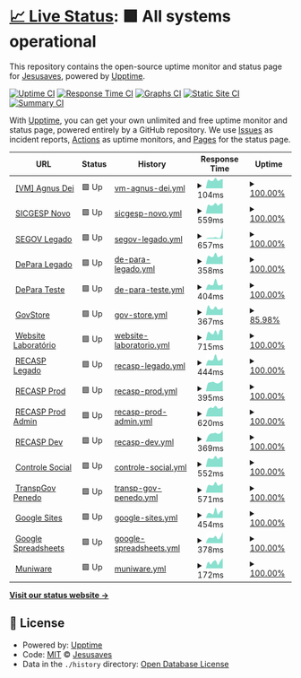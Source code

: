 # [📈 Live Status](https://pazkero.github.io/pilabunb): <!--live status--> **🟩 All systems operational**

This repository contains the open-source uptime monitor and status page for [Jesusaves](https://gitlab.com/jesusalva), powered by [Upptime](https://github.com/upptime/upptime).

[![Uptime CI](https://github.com/pazkero/pilabunb/workflows/Uptime%20CI/badge.svg)](https://github.com/pazkero/pilabunb/actions?query=workflow%3A%22Uptime+CI%22)
[![Response Time CI](https://github.com/pazkero/pilabunb/workflows/Response%20Time%20CI/badge.svg)](https://github.com/pazkero/pilabunb/actions?query=workflow%3A%22Response+Time+CI%22)
[![Graphs CI](https://github.com/pazkero/pilabunb/workflows/Graphs%20CI/badge.svg)](https://github.com/pazkero/pilabunb/actions?query=workflow%3A%22Graphs+CI%22)
[![Static Site CI](https://github.com/pazkero/pilabunb/workflows/Static%20Site%20CI/badge.svg)](https://github.com/pazkero/pilabunb/actions?query=workflow%3A%22Static+Site+CI%22)
[![Summary CI](https://github.com/pazkero/pilabunb/workflows/Summary%20CI/badge.svg)](https://github.com/pazkero/pilabunb/actions?query=workflow%3A%22Summary+CI%22)

With [Upptime](https://upptime.js.org), you can get your own unlimited and free uptime monitor and status page, powered entirely by a GitHub repository. We use [Issues](https://github.com/pazkero/pilabunb/issues) as incident reports, [Actions](https://github.com/pazkero/pilabunb/actions) as uptime monitors, and [Pages](https://pazkero.github.io/pilabunb) for the status page.

<!--start: status pages-->
<!-- This summary is generated by Upptime (https://github.com/upptime/upptime) -->
<!-- Do not edit this manually, your changes will be overwritten -->
<!-- prettier-ignore -->
| URL | Status | History | Response Time | Uptime |
| --- | ------ | ------- | ------------- | ------ |
| <img alt="" src="https://icons.duckduckgo.com/ip3/null.ico" height="13"> [[VM] Agnus Dei](75.119.128.234) | 🟩 Up | [vm-agnus-dei.yml](https://github.com/LabGover/monitor/commits/HEAD/history/vm-agnus-dei.yml) | <details><summary><img alt="Response time graph" src="./graphs/vm-agnus-dei/response-time-week.png" height="20"> 104ms</summary><br><a href="https://status.labgover.com.br/history/vm-agnus-dei"><img alt="Response time 118" src="https://img.shields.io/endpoint?url=https%3A%2F%2Fraw.githubusercontent.com%2FLabGover%2Fmonitor%2FHEAD%2Fapi%2Fvm-agnus-dei%2Fresponse-time.json"></a><br><a href="https://status.labgover.com.br/history/vm-agnus-dei"><img alt="24-hour response time 115" src="https://img.shields.io/endpoint?url=https%3A%2F%2Fraw.githubusercontent.com%2FLabGover%2Fmonitor%2FHEAD%2Fapi%2Fvm-agnus-dei%2Fresponse-time-day.json"></a><br><a href="https://status.labgover.com.br/history/vm-agnus-dei"><img alt="7-day response time 104" src="https://img.shields.io/endpoint?url=https%3A%2F%2Fraw.githubusercontent.com%2FLabGover%2Fmonitor%2FHEAD%2Fapi%2Fvm-agnus-dei%2Fresponse-time-week.json"></a><br><a href="https://status.labgover.com.br/history/vm-agnus-dei"><img alt="30-day response time 116" src="https://img.shields.io/endpoint?url=https%3A%2F%2Fraw.githubusercontent.com%2FLabGover%2Fmonitor%2FHEAD%2Fapi%2Fvm-agnus-dei%2Fresponse-time-month.json"></a><br><a href="https://status.labgover.com.br/history/vm-agnus-dei"><img alt="1-year response time 116" src="https://img.shields.io/endpoint?url=https%3A%2F%2Fraw.githubusercontent.com%2FLabGover%2Fmonitor%2FHEAD%2Fapi%2Fvm-agnus-dei%2Fresponse-time-year.json"></a></details> | <details><summary><a href="https://status.labgover.com.br/history/vm-agnus-dei">100.00%</a></summary><a href="https://status.labgover.com.br/history/vm-agnus-dei"><img alt="All-time uptime 99.73%" src="https://img.shields.io/endpoint?url=https%3A%2F%2Fraw.githubusercontent.com%2FLabGover%2Fmonitor%2FHEAD%2Fapi%2Fvm-agnus-dei%2Fuptime.json"></a><br><a href="https://status.labgover.com.br/history/vm-agnus-dei"><img alt="24-hour uptime 100.00%" src="https://img.shields.io/endpoint?url=https%3A%2F%2Fraw.githubusercontent.com%2FLabGover%2Fmonitor%2FHEAD%2Fapi%2Fvm-agnus-dei%2Fuptime-day.json"></a><br><a href="https://status.labgover.com.br/history/vm-agnus-dei"><img alt="7-day uptime 100.00%" src="https://img.shields.io/endpoint?url=https%3A%2F%2Fraw.githubusercontent.com%2FLabGover%2Fmonitor%2FHEAD%2Fapi%2Fvm-agnus-dei%2Fuptime-week.json"></a><br><a href="https://status.labgover.com.br/history/vm-agnus-dei"><img alt="30-day uptime 100.00%" src="https://img.shields.io/endpoint?url=https%3A%2F%2Fraw.githubusercontent.com%2FLabGover%2Fmonitor%2FHEAD%2Fapi%2Fvm-agnus-dei%2Fuptime-month.json"></a><br><a href="https://status.labgover.com.br/history/vm-agnus-dei"><img alt="1-year uptime 99.99%" src="https://img.shields.io/endpoint?url=https%3A%2F%2Fraw.githubusercontent.com%2FLabGover%2Fmonitor%2FHEAD%2Fapi%2Fvm-agnus-dei%2Fuptime-year.json"></a></details>
| <img alt="" src="https://icons.duckduckgo.com/ip3/prod.sicgesp.com.br.ico" height="13"> [SICGESP Novo](https://prod.sicgesp.com.br/) | 🟩 Up | [sicgesp-novo.yml](https://github.com/LabGover/monitor/commits/HEAD/history/sicgesp-novo.yml) | <details><summary><img alt="Response time graph" src="./graphs/sicgesp-novo/response-time-week.png" height="20"> 559ms</summary><br><a href="https://status.labgover.com.br/history/sicgesp-novo"><img alt="Response time 703" src="https://img.shields.io/endpoint?url=https%3A%2F%2Fraw.githubusercontent.com%2FLabGover%2Fmonitor%2FHEAD%2Fapi%2Fsicgesp-novo%2Fresponse-time.json"></a><br><a href="https://status.labgover.com.br/history/sicgesp-novo"><img alt="24-hour response time 625" src="https://img.shields.io/endpoint?url=https%3A%2F%2Fraw.githubusercontent.com%2FLabGover%2Fmonitor%2FHEAD%2Fapi%2Fsicgesp-novo%2Fresponse-time-day.json"></a><br><a href="https://status.labgover.com.br/history/sicgesp-novo"><img alt="7-day response time 559" src="https://img.shields.io/endpoint?url=https%3A%2F%2Fraw.githubusercontent.com%2FLabGover%2Fmonitor%2FHEAD%2Fapi%2Fsicgesp-novo%2Fresponse-time-week.json"></a><br><a href="https://status.labgover.com.br/history/sicgesp-novo"><img alt="30-day response time 649" src="https://img.shields.io/endpoint?url=https%3A%2F%2Fraw.githubusercontent.com%2FLabGover%2Fmonitor%2FHEAD%2Fapi%2Fsicgesp-novo%2Fresponse-time-month.json"></a><br><a href="https://status.labgover.com.br/history/sicgesp-novo"><img alt="1-year response time 703" src="https://img.shields.io/endpoint?url=https%3A%2F%2Fraw.githubusercontent.com%2FLabGover%2Fmonitor%2FHEAD%2Fapi%2Fsicgesp-novo%2Fresponse-time-year.json"></a></details> | <details><summary><a href="https://status.labgover.com.br/history/sicgesp-novo">100.00%</a></summary><a href="https://status.labgover.com.br/history/sicgesp-novo"><img alt="All-time uptime 99.96%" src="https://img.shields.io/endpoint?url=https%3A%2F%2Fraw.githubusercontent.com%2FLabGover%2Fmonitor%2FHEAD%2Fapi%2Fsicgesp-novo%2Fuptime.json"></a><br><a href="https://status.labgover.com.br/history/sicgesp-novo"><img alt="24-hour uptime 100.00%" src="https://img.shields.io/endpoint?url=https%3A%2F%2Fraw.githubusercontent.com%2FLabGover%2Fmonitor%2FHEAD%2Fapi%2Fsicgesp-novo%2Fuptime-day.json"></a><br><a href="https://status.labgover.com.br/history/sicgesp-novo"><img alt="7-day uptime 100.00%" src="https://img.shields.io/endpoint?url=https%3A%2F%2Fraw.githubusercontent.com%2FLabGover%2Fmonitor%2FHEAD%2Fapi%2Fsicgesp-novo%2Fuptime-week.json"></a><br><a href="https://status.labgover.com.br/history/sicgesp-novo"><img alt="30-day uptime 99.96%" src="https://img.shields.io/endpoint?url=https%3A%2F%2Fraw.githubusercontent.com%2FLabGover%2Fmonitor%2FHEAD%2Fapi%2Fsicgesp-novo%2Fuptime-month.json"></a><br><a href="https://status.labgover.com.br/history/sicgesp-novo"><img alt="1-year uptime 99.96%" src="https://img.shields.io/endpoint?url=https%3A%2F%2Fraw.githubusercontent.com%2FLabGover%2Fmonitor%2FHEAD%2Fapi%2Fsicgesp-novo%2Fuptime-year.json"></a></details>
| <img alt="" src="https://icons.duckduckgo.com/ip3/segov.com.br.ico" height="13"> [SEGOV Legado](https://segov.com.br/) | 🟩 Up | [segov-legado.yml](https://github.com/LabGover/monitor/commits/HEAD/history/segov-legado.yml) | <details><summary><img alt="Response time graph" src="./graphs/segov-legado/response-time-week.png" height="20"> 657ms</summary><br><a href="https://status.labgover.com.br/history/segov-legado"><img alt="Response time 331" src="https://img.shields.io/endpoint?url=https%3A%2F%2Fraw.githubusercontent.com%2FLabGover%2Fmonitor%2FHEAD%2Fapi%2Fsegov-legado%2Fresponse-time.json"></a><br><a href="https://status.labgover.com.br/history/segov-legado"><img alt="24-hour response time 2968" src="https://img.shields.io/endpoint?url=https%3A%2F%2Fraw.githubusercontent.com%2FLabGover%2Fmonitor%2FHEAD%2Fapi%2Fsegov-legado%2Fresponse-time-day.json"></a><br><a href="https://status.labgover.com.br/history/segov-legado"><img alt="7-day response time 657" src="https://img.shields.io/endpoint?url=https%3A%2F%2Fraw.githubusercontent.com%2FLabGover%2Fmonitor%2FHEAD%2Fapi%2Fsegov-legado%2Fresponse-time-week.json"></a><br><a href="https://status.labgover.com.br/history/segov-legado"><img alt="30-day response time 441" src="https://img.shields.io/endpoint?url=https%3A%2F%2Fraw.githubusercontent.com%2FLabGover%2Fmonitor%2FHEAD%2Fapi%2Fsegov-legado%2Fresponse-time-month.json"></a><br><a href="https://status.labgover.com.br/history/segov-legado"><img alt="1-year response time 331" src="https://img.shields.io/endpoint?url=https%3A%2F%2Fraw.githubusercontent.com%2FLabGover%2Fmonitor%2FHEAD%2Fapi%2Fsegov-legado%2Fresponse-time-year.json"></a></details> | <details><summary><a href="https://status.labgover.com.br/history/segov-legado">100.00%</a></summary><a href="https://status.labgover.com.br/history/segov-legado"><img alt="All-time uptime 100.00%" src="https://img.shields.io/endpoint?url=https%3A%2F%2Fraw.githubusercontent.com%2FLabGover%2Fmonitor%2FHEAD%2Fapi%2Fsegov-legado%2Fuptime.json"></a><br><a href="https://status.labgover.com.br/history/segov-legado"><img alt="24-hour uptime 100.00%" src="https://img.shields.io/endpoint?url=https%3A%2F%2Fraw.githubusercontent.com%2FLabGover%2Fmonitor%2FHEAD%2Fapi%2Fsegov-legado%2Fuptime-day.json"></a><br><a href="https://status.labgover.com.br/history/segov-legado"><img alt="7-day uptime 100.00%" src="https://img.shields.io/endpoint?url=https%3A%2F%2Fraw.githubusercontent.com%2FLabGover%2Fmonitor%2FHEAD%2Fapi%2Fsegov-legado%2Fuptime-week.json"></a><br><a href="https://status.labgover.com.br/history/segov-legado"><img alt="30-day uptime 100.00%" src="https://img.shields.io/endpoint?url=https%3A%2F%2Fraw.githubusercontent.com%2FLabGover%2Fmonitor%2FHEAD%2Fapi%2Fsegov-legado%2Fuptime-month.json"></a><br><a href="https://status.labgover.com.br/history/segov-legado"><img alt="1-year uptime 100.00%" src="https://img.shields.io/endpoint?url=https%3A%2F%2Fraw.githubusercontent.com%2FLabGover%2Fmonitor%2FHEAD%2Fapi%2Fsegov-legado%2Fuptime-year.json"></a></details>
| <img alt="" src="https://icons.duckduckgo.com/ip3/appdepara.com.br.ico" height="13"> [DePara Legado](https://appdepara.com.br/) | 🟩 Up | [de-para-legado.yml](https://github.com/LabGover/monitor/commits/HEAD/history/de-para-legado.yml) | <details><summary><img alt="Response time graph" src="./graphs/de-para-legado/response-time-week.png" height="20"> 358ms</summary><br><a href="https://status.labgover.com.br/history/de-para-legado"><img alt="Response time 367" src="https://img.shields.io/endpoint?url=https%3A%2F%2Fraw.githubusercontent.com%2FLabGover%2Fmonitor%2FHEAD%2Fapi%2Fde-para-legado%2Fresponse-time.json"></a><br><a href="https://status.labgover.com.br/history/de-para-legado"><img alt="24-hour response time 385" src="https://img.shields.io/endpoint?url=https%3A%2F%2Fraw.githubusercontent.com%2FLabGover%2Fmonitor%2FHEAD%2Fapi%2Fde-para-legado%2Fresponse-time-day.json"></a><br><a href="https://status.labgover.com.br/history/de-para-legado"><img alt="7-day response time 358" src="https://img.shields.io/endpoint?url=https%3A%2F%2Fraw.githubusercontent.com%2FLabGover%2Fmonitor%2FHEAD%2Fapi%2Fde-para-legado%2Fresponse-time-week.json"></a><br><a href="https://status.labgover.com.br/history/de-para-legado"><img alt="30-day response time 423" src="https://img.shields.io/endpoint?url=https%3A%2F%2Fraw.githubusercontent.com%2FLabGover%2Fmonitor%2FHEAD%2Fapi%2Fde-para-legado%2Fresponse-time-month.json"></a><br><a href="https://status.labgover.com.br/history/de-para-legado"><img alt="1-year response time 367" src="https://img.shields.io/endpoint?url=https%3A%2F%2Fraw.githubusercontent.com%2FLabGover%2Fmonitor%2FHEAD%2Fapi%2Fde-para-legado%2Fresponse-time-year.json"></a></details> | <details><summary><a href="https://status.labgover.com.br/history/de-para-legado">100.00%</a></summary><a href="https://status.labgover.com.br/history/de-para-legado"><img alt="All-time uptime 99.99%" src="https://img.shields.io/endpoint?url=https%3A%2F%2Fraw.githubusercontent.com%2FLabGover%2Fmonitor%2FHEAD%2Fapi%2Fde-para-legado%2Fuptime.json"></a><br><a href="https://status.labgover.com.br/history/de-para-legado"><img alt="24-hour uptime 100.00%" src="https://img.shields.io/endpoint?url=https%3A%2F%2Fraw.githubusercontent.com%2FLabGover%2Fmonitor%2FHEAD%2Fapi%2Fde-para-legado%2Fuptime-day.json"></a><br><a href="https://status.labgover.com.br/history/de-para-legado"><img alt="7-day uptime 100.00%" src="https://img.shields.io/endpoint?url=https%3A%2F%2Fraw.githubusercontent.com%2FLabGover%2Fmonitor%2FHEAD%2Fapi%2Fde-para-legado%2Fuptime-week.json"></a><br><a href="https://status.labgover.com.br/history/de-para-legado"><img alt="30-day uptime 100.00%" src="https://img.shields.io/endpoint?url=https%3A%2F%2Fraw.githubusercontent.com%2FLabGover%2Fmonitor%2FHEAD%2Fapi%2Fde-para-legado%2Fuptime-month.json"></a><br><a href="https://status.labgover.com.br/history/de-para-legado"><img alt="1-year uptime 99.99%" src="https://img.shields.io/endpoint?url=https%3A%2F%2Fraw.githubusercontent.com%2FLabGover%2Fmonitor%2FHEAD%2Fapi%2Fde-para-legado%2Fuptime-year.json"></a></details>
| <img alt="" src="https://icons.duckduckgo.com/ip3/depara.segov.com.br.ico" height="13"> [DePara Teste](https://depara.segov.com.br/) | 🟩 Up | [de-para-teste.yml](https://github.com/LabGover/monitor/commits/HEAD/history/de-para-teste.yml) | <details><summary><img alt="Response time graph" src="./graphs/de-para-teste/response-time-week.png" height="20"> 404ms</summary><br><a href="https://status.labgover.com.br/history/de-para-teste"><img alt="Response time 476" src="https://img.shields.io/endpoint?url=https%3A%2F%2Fraw.githubusercontent.com%2FLabGover%2Fmonitor%2FHEAD%2Fapi%2Fde-para-teste%2Fresponse-time.json"></a><br><a href="https://status.labgover.com.br/history/de-para-teste"><img alt="24-hour response time 382" src="https://img.shields.io/endpoint?url=https%3A%2F%2Fraw.githubusercontent.com%2FLabGover%2Fmonitor%2FHEAD%2Fapi%2Fde-para-teste%2Fresponse-time-day.json"></a><br><a href="https://status.labgover.com.br/history/de-para-teste"><img alt="7-day response time 404" src="https://img.shields.io/endpoint?url=https%3A%2F%2Fraw.githubusercontent.com%2FLabGover%2Fmonitor%2FHEAD%2Fapi%2Fde-para-teste%2Fresponse-time-week.json"></a><br><a href="https://status.labgover.com.br/history/de-para-teste"><img alt="30-day response time 443" src="https://img.shields.io/endpoint?url=https%3A%2F%2Fraw.githubusercontent.com%2FLabGover%2Fmonitor%2FHEAD%2Fapi%2Fde-para-teste%2Fresponse-time-month.json"></a><br><a href="https://status.labgover.com.br/history/de-para-teste"><img alt="1-year response time 476" src="https://img.shields.io/endpoint?url=https%3A%2F%2Fraw.githubusercontent.com%2FLabGover%2Fmonitor%2FHEAD%2Fapi%2Fde-para-teste%2Fresponse-time-year.json"></a></details> | <details><summary><a href="https://status.labgover.com.br/history/de-para-teste">100.00%</a></summary><a href="https://status.labgover.com.br/history/de-para-teste"><img alt="All-time uptime 99.99%" src="https://img.shields.io/endpoint?url=https%3A%2F%2Fraw.githubusercontent.com%2FLabGover%2Fmonitor%2FHEAD%2Fapi%2Fde-para-teste%2Fuptime.json"></a><br><a href="https://status.labgover.com.br/history/de-para-teste"><img alt="24-hour uptime 100.00%" src="https://img.shields.io/endpoint?url=https%3A%2F%2Fraw.githubusercontent.com%2FLabGover%2Fmonitor%2FHEAD%2Fapi%2Fde-para-teste%2Fuptime-day.json"></a><br><a href="https://status.labgover.com.br/history/de-para-teste"><img alt="7-day uptime 100.00%" src="https://img.shields.io/endpoint?url=https%3A%2F%2Fraw.githubusercontent.com%2FLabGover%2Fmonitor%2FHEAD%2Fapi%2Fde-para-teste%2Fuptime-week.json"></a><br><a href="https://status.labgover.com.br/history/de-para-teste"><img alt="30-day uptime 100.00%" src="https://img.shields.io/endpoint?url=https%3A%2F%2Fraw.githubusercontent.com%2FLabGover%2Fmonitor%2FHEAD%2Fapi%2Fde-para-teste%2Fuptime-month.json"></a><br><a href="https://status.labgover.com.br/history/de-para-teste"><img alt="1-year uptime 99.99%" src="https://img.shields.io/endpoint?url=https%3A%2F%2Fraw.githubusercontent.com%2FLabGover%2Fmonitor%2FHEAD%2Fapi%2Fde-para-teste%2Fuptime-year.json"></a></details>
| <img alt="" src="https://icons.duckduckgo.com/ip3/govstore.com.br.ico" height="13"> [GovStore](https://govstore.com.br/) | 🟩 Up | [gov-store.yml](https://github.com/LabGover/monitor/commits/HEAD/history/gov-store.yml) | <details><summary><img alt="Response time graph" src="./graphs/gov-store/response-time-week.png" height="20"> 367ms</summary><br><a href="https://status.labgover.com.br/history/gov-store"><img alt="Response time 338" src="https://img.shields.io/endpoint?url=https%3A%2F%2Fraw.githubusercontent.com%2FLabGover%2Fmonitor%2FHEAD%2Fapi%2Fgov-store%2Fresponse-time.json"></a><br><a href="https://status.labgover.com.br/history/gov-store"><img alt="24-hour response time 378" src="https://img.shields.io/endpoint?url=https%3A%2F%2Fraw.githubusercontent.com%2FLabGover%2Fmonitor%2FHEAD%2Fapi%2Fgov-store%2Fresponse-time-day.json"></a><br><a href="https://status.labgover.com.br/history/gov-store"><img alt="7-day response time 367" src="https://img.shields.io/endpoint?url=https%3A%2F%2Fraw.githubusercontent.com%2FLabGover%2Fmonitor%2FHEAD%2Fapi%2Fgov-store%2Fresponse-time-week.json"></a><br><a href="https://status.labgover.com.br/history/gov-store"><img alt="30-day response time 385" src="https://img.shields.io/endpoint?url=https%3A%2F%2Fraw.githubusercontent.com%2FLabGover%2Fmonitor%2FHEAD%2Fapi%2Fgov-store%2Fresponse-time-month.json"></a><br><a href="https://status.labgover.com.br/history/gov-store"><img alt="1-year response time 340" src="https://img.shields.io/endpoint?url=https%3A%2F%2Fraw.githubusercontent.com%2FLabGover%2Fmonitor%2FHEAD%2Fapi%2Fgov-store%2Fresponse-time-year.json"></a></details> | <details><summary><a href="https://status.labgover.com.br/history/gov-store">85.98%</a></summary><a href="https://status.labgover.com.br/history/gov-store"><img alt="All-time uptime 99.57%" src="https://img.shields.io/endpoint?url=https%3A%2F%2Fraw.githubusercontent.com%2FLabGover%2Fmonitor%2FHEAD%2Fapi%2Fgov-store%2Fuptime.json"></a><br><a href="https://status.labgover.com.br/history/gov-store"><img alt="24-hour uptime 100.00%" src="https://img.shields.io/endpoint?url=https%3A%2F%2Fraw.githubusercontent.com%2FLabGover%2Fmonitor%2FHEAD%2Fapi%2Fgov-store%2Fuptime-day.json"></a><br><a href="https://status.labgover.com.br/history/gov-store"><img alt="7-day uptime 85.98%" src="https://img.shields.io/endpoint?url=https%3A%2F%2Fraw.githubusercontent.com%2FLabGover%2Fmonitor%2FHEAD%2Fapi%2Fgov-store%2Fuptime-week.json"></a><br><a href="https://status.labgover.com.br/history/gov-store"><img alt="30-day uptime 96.04%" src="https://img.shields.io/endpoint?url=https%3A%2F%2Fraw.githubusercontent.com%2FLabGover%2Fmonitor%2FHEAD%2Fapi%2Fgov-store%2Fuptime-month.json"></a><br><a href="https://status.labgover.com.br/history/gov-store"><img alt="1-year uptime 99.18%" src="https://img.shields.io/endpoint?url=https%3A%2F%2Fraw.githubusercontent.com%2FLabGover%2Fmonitor%2FHEAD%2Fapi%2Fgov-store%2Fuptime-year.json"></a></details>
| <img alt="" src="https://icons.duckduckgo.com/ip3/labgover.com.br.ico" height="13"> [Website Laboratório](https://labgover.com.br) | 🟩 Up | [website-laboratorio.yml](https://github.com/LabGover/monitor/commits/HEAD/history/website-laboratorio.yml) | <details><summary><img alt="Response time graph" src="./graphs/website-laboratorio/response-time-week.png" height="20"> 715ms</summary><br><a href="https://status.labgover.com.br/history/website-laboratorio"><img alt="Response time 779" src="https://img.shields.io/endpoint?url=https%3A%2F%2Fraw.githubusercontent.com%2FLabGover%2Fmonitor%2FHEAD%2Fapi%2Fwebsite-laboratorio%2Fresponse-time.json"></a><br><a href="https://status.labgover.com.br/history/website-laboratorio"><img alt="24-hour response time 866" src="https://img.shields.io/endpoint?url=https%3A%2F%2Fraw.githubusercontent.com%2FLabGover%2Fmonitor%2FHEAD%2Fapi%2Fwebsite-laboratorio%2Fresponse-time-day.json"></a><br><a href="https://status.labgover.com.br/history/website-laboratorio"><img alt="7-day response time 715" src="https://img.shields.io/endpoint?url=https%3A%2F%2Fraw.githubusercontent.com%2FLabGover%2Fmonitor%2FHEAD%2Fapi%2Fwebsite-laboratorio%2Fresponse-time-week.json"></a><br><a href="https://status.labgover.com.br/history/website-laboratorio"><img alt="30-day response time 890" src="https://img.shields.io/endpoint?url=https%3A%2F%2Fraw.githubusercontent.com%2FLabGover%2Fmonitor%2FHEAD%2Fapi%2Fwebsite-laboratorio%2Fresponse-time-month.json"></a><br><a href="https://status.labgover.com.br/history/website-laboratorio"><img alt="1-year response time 874" src="https://img.shields.io/endpoint?url=https%3A%2F%2Fraw.githubusercontent.com%2FLabGover%2Fmonitor%2FHEAD%2Fapi%2Fwebsite-laboratorio%2Fresponse-time-year.json"></a></details> | <details><summary><a href="https://status.labgover.com.br/history/website-laboratorio">100.00%</a></summary><a href="https://status.labgover.com.br/history/website-laboratorio"><img alt="All-time uptime 99.96%" src="https://img.shields.io/endpoint?url=https%3A%2F%2Fraw.githubusercontent.com%2FLabGover%2Fmonitor%2FHEAD%2Fapi%2Fwebsite-laboratorio%2Fuptime.json"></a><br><a href="https://status.labgover.com.br/history/website-laboratorio"><img alt="24-hour uptime 100.00%" src="https://img.shields.io/endpoint?url=https%3A%2F%2Fraw.githubusercontent.com%2FLabGover%2Fmonitor%2FHEAD%2Fapi%2Fwebsite-laboratorio%2Fuptime-day.json"></a><br><a href="https://status.labgover.com.br/history/website-laboratorio"><img alt="7-day uptime 100.00%" src="https://img.shields.io/endpoint?url=https%3A%2F%2Fraw.githubusercontent.com%2FLabGover%2Fmonitor%2FHEAD%2Fapi%2Fwebsite-laboratorio%2Fuptime-week.json"></a><br><a href="https://status.labgover.com.br/history/website-laboratorio"><img alt="30-day uptime 100.00%" src="https://img.shields.io/endpoint?url=https%3A%2F%2Fraw.githubusercontent.com%2FLabGover%2Fmonitor%2FHEAD%2Fapi%2Fwebsite-laboratorio%2Fuptime-month.json"></a><br><a href="https://status.labgover.com.br/history/website-laboratorio"><img alt="1-year uptime 99.97%" src="https://img.shields.io/endpoint?url=https%3A%2F%2Fraw.githubusercontent.com%2FLabGover%2Fmonitor%2FHEAD%2Fapi%2Fwebsite-laboratorio%2Fuptime-year.json"></a></details>
| <img alt="" src="https://icons.duckduckgo.com/ip3/recasp.com.br.ico" height="13"> [RECASP Legado](https://recasp.com.br/login/) | 🟩 Up | [recasp-legado.yml](https://github.com/LabGover/monitor/commits/HEAD/history/recasp-legado.yml) | <details><summary><img alt="Response time graph" src="./graphs/recasp-legado/response-time-week.png" height="20"> 444ms</summary><br><a href="https://status.labgover.com.br/history/recasp-legado"><img alt="Response time 2926" src="https://img.shields.io/endpoint?url=https%3A%2F%2Fraw.githubusercontent.com%2FLabGover%2Fmonitor%2FHEAD%2Fapi%2Frecasp-legado%2Fresponse-time.json"></a><br><a href="https://status.labgover.com.br/history/recasp-legado"><img alt="24-hour response time 504" src="https://img.shields.io/endpoint?url=https%3A%2F%2Fraw.githubusercontent.com%2FLabGover%2Fmonitor%2FHEAD%2Fapi%2Frecasp-legado%2Fresponse-time-day.json"></a><br><a href="https://status.labgover.com.br/history/recasp-legado"><img alt="7-day response time 444" src="https://img.shields.io/endpoint?url=https%3A%2F%2Fraw.githubusercontent.com%2FLabGover%2Fmonitor%2FHEAD%2Fapi%2Frecasp-legado%2Fresponse-time-week.json"></a><br><a href="https://status.labgover.com.br/history/recasp-legado"><img alt="30-day response time 460" src="https://img.shields.io/endpoint?url=https%3A%2F%2Fraw.githubusercontent.com%2FLabGover%2Fmonitor%2FHEAD%2Fapi%2Frecasp-legado%2Fresponse-time-month.json"></a><br><a href="https://status.labgover.com.br/history/recasp-legado"><img alt="1-year response time 2926" src="https://img.shields.io/endpoint?url=https%3A%2F%2Fraw.githubusercontent.com%2FLabGover%2Fmonitor%2FHEAD%2Fapi%2Frecasp-legado%2Fresponse-time-year.json"></a></details> | <details><summary><a href="https://status.labgover.com.br/history/recasp-legado">100.00%</a></summary><a href="https://status.labgover.com.br/history/recasp-legado"><img alt="All-time uptime 61.67%" src="https://img.shields.io/endpoint?url=https%3A%2F%2Fraw.githubusercontent.com%2FLabGover%2Fmonitor%2FHEAD%2Fapi%2Frecasp-legado%2Fuptime.json"></a><br><a href="https://status.labgover.com.br/history/recasp-legado"><img alt="24-hour uptime 100.00%" src="https://img.shields.io/endpoint?url=https%3A%2F%2Fraw.githubusercontent.com%2FLabGover%2Fmonitor%2FHEAD%2Fapi%2Frecasp-legado%2Fuptime-day.json"></a><br><a href="https://status.labgover.com.br/history/recasp-legado"><img alt="7-day uptime 100.00%" src="https://img.shields.io/endpoint?url=https%3A%2F%2Fraw.githubusercontent.com%2FLabGover%2Fmonitor%2FHEAD%2Fapi%2Frecasp-legado%2Fuptime-week.json"></a><br><a href="https://status.labgover.com.br/history/recasp-legado"><img alt="30-day uptime 100.00%" src="https://img.shields.io/endpoint?url=https%3A%2F%2Fraw.githubusercontent.com%2FLabGover%2Fmonitor%2FHEAD%2Fapi%2Frecasp-legado%2Fuptime-month.json"></a><br><a href="https://status.labgover.com.br/history/recasp-legado"><img alt="1-year uptime 61.67%" src="https://img.shields.io/endpoint?url=https%3A%2F%2Fraw.githubusercontent.com%2FLabGover%2Fmonitor%2FHEAD%2Fapi%2Frecasp-legado%2Fuptime-year.json"></a></details>
| <img alt="" src="https://icons.duckduckgo.com/ip3/recasp.segov.com.br.ico" height="13"> [RECASP Prod](https://recasp.segov.com.br/) | 🟩 Up | [recasp-prod.yml](https://github.com/LabGover/monitor/commits/HEAD/history/recasp-prod.yml) | <details><summary><img alt="Response time graph" src="./graphs/recasp-prod/response-time-week.png" height="20"> 395ms</summary><br><a href="https://status.labgover.com.br/history/recasp-prod"><img alt="Response time 568" src="https://img.shields.io/endpoint?url=https%3A%2F%2Fraw.githubusercontent.com%2FLabGover%2Fmonitor%2FHEAD%2Fapi%2Frecasp-prod%2Fresponse-time.json"></a><br><a href="https://status.labgover.com.br/history/recasp-prod"><img alt="24-hour response time 485" src="https://img.shields.io/endpoint?url=https%3A%2F%2Fraw.githubusercontent.com%2FLabGover%2Fmonitor%2FHEAD%2Fapi%2Frecasp-prod%2Fresponse-time-day.json"></a><br><a href="https://status.labgover.com.br/history/recasp-prod"><img alt="7-day response time 395" src="https://img.shields.io/endpoint?url=https%3A%2F%2Fraw.githubusercontent.com%2FLabGover%2Fmonitor%2FHEAD%2Fapi%2Frecasp-prod%2Fresponse-time-week.json"></a><br><a href="https://status.labgover.com.br/history/recasp-prod"><img alt="30-day response time 444" src="https://img.shields.io/endpoint?url=https%3A%2F%2Fraw.githubusercontent.com%2FLabGover%2Fmonitor%2FHEAD%2Fapi%2Frecasp-prod%2Fresponse-time-month.json"></a><br><a href="https://status.labgover.com.br/history/recasp-prod"><img alt="1-year response time 568" src="https://img.shields.io/endpoint?url=https%3A%2F%2Fraw.githubusercontent.com%2FLabGover%2Fmonitor%2FHEAD%2Fapi%2Frecasp-prod%2Fresponse-time-year.json"></a></details> | <details><summary><a href="https://status.labgover.com.br/history/recasp-prod">100.00%</a></summary><a href="https://status.labgover.com.br/history/recasp-prod"><img alt="All-time uptime 98.99%" src="https://img.shields.io/endpoint?url=https%3A%2F%2Fraw.githubusercontent.com%2FLabGover%2Fmonitor%2FHEAD%2Fapi%2Frecasp-prod%2Fuptime.json"></a><br><a href="https://status.labgover.com.br/history/recasp-prod"><img alt="24-hour uptime 100.00%" src="https://img.shields.io/endpoint?url=https%3A%2F%2Fraw.githubusercontent.com%2FLabGover%2Fmonitor%2FHEAD%2Fapi%2Frecasp-prod%2Fuptime-day.json"></a><br><a href="https://status.labgover.com.br/history/recasp-prod"><img alt="7-day uptime 100.00%" src="https://img.shields.io/endpoint?url=https%3A%2F%2Fraw.githubusercontent.com%2FLabGover%2Fmonitor%2FHEAD%2Fapi%2Frecasp-prod%2Fuptime-week.json"></a><br><a href="https://status.labgover.com.br/history/recasp-prod"><img alt="30-day uptime 100.00%" src="https://img.shields.io/endpoint?url=https%3A%2F%2Fraw.githubusercontent.com%2FLabGover%2Fmonitor%2FHEAD%2Fapi%2Frecasp-prod%2Fuptime-month.json"></a><br><a href="https://status.labgover.com.br/history/recasp-prod"><img alt="1-year uptime 98.99%" src="https://img.shields.io/endpoint?url=https%3A%2F%2Fraw.githubusercontent.com%2FLabGover%2Fmonitor%2FHEAD%2Fapi%2Frecasp-prod%2Fuptime-year.json"></a></details>
| <img alt="" src="https://icons.duckduckgo.com/ip3/recasp-admin.segov.com.br.ico" height="13"> [RECASP Prod Admin](https://recasp-admin.segov.com.br/) | 🟩 Up | [recasp-prod-admin.yml](https://github.com/LabGover/monitor/commits/HEAD/history/recasp-prod-admin.yml) | <details><summary><img alt="Response time graph" src="./graphs/recasp-prod-admin/response-time-week.png" height="20"> 620ms</summary><br><a href="https://status.labgover.com.br/history/recasp-prod-admin"><img alt="Response time 934" src="https://img.shields.io/endpoint?url=https%3A%2F%2Fraw.githubusercontent.com%2FLabGover%2Fmonitor%2FHEAD%2Fapi%2Frecasp-prod-admin%2Fresponse-time.json"></a><br><a href="https://status.labgover.com.br/history/recasp-prod-admin"><img alt="24-hour response time 683" src="https://img.shields.io/endpoint?url=https%3A%2F%2Fraw.githubusercontent.com%2FLabGover%2Fmonitor%2FHEAD%2Fapi%2Frecasp-prod-admin%2Fresponse-time-day.json"></a><br><a href="https://status.labgover.com.br/history/recasp-prod-admin"><img alt="7-day response time 620" src="https://img.shields.io/endpoint?url=https%3A%2F%2Fraw.githubusercontent.com%2FLabGover%2Fmonitor%2FHEAD%2Fapi%2Frecasp-prod-admin%2Fresponse-time-week.json"></a><br><a href="https://status.labgover.com.br/history/recasp-prod-admin"><img alt="30-day response time 666" src="https://img.shields.io/endpoint?url=https%3A%2F%2Fraw.githubusercontent.com%2FLabGover%2Fmonitor%2FHEAD%2Fapi%2Frecasp-prod-admin%2Fresponse-time-month.json"></a><br><a href="https://status.labgover.com.br/history/recasp-prod-admin"><img alt="1-year response time 934" src="https://img.shields.io/endpoint?url=https%3A%2F%2Fraw.githubusercontent.com%2FLabGover%2Fmonitor%2FHEAD%2Fapi%2Frecasp-prod-admin%2Fresponse-time-year.json"></a></details> | <details><summary><a href="https://status.labgover.com.br/history/recasp-prod-admin">100.00%</a></summary><a href="https://status.labgover.com.br/history/recasp-prod-admin"><img alt="All-time uptime 99.66%" src="https://img.shields.io/endpoint?url=https%3A%2F%2Fraw.githubusercontent.com%2FLabGover%2Fmonitor%2FHEAD%2Fapi%2Frecasp-prod-admin%2Fuptime.json"></a><br><a href="https://status.labgover.com.br/history/recasp-prod-admin"><img alt="24-hour uptime 100.00%" src="https://img.shields.io/endpoint?url=https%3A%2F%2Fraw.githubusercontent.com%2FLabGover%2Fmonitor%2FHEAD%2Fapi%2Frecasp-prod-admin%2Fuptime-day.json"></a><br><a href="https://status.labgover.com.br/history/recasp-prod-admin"><img alt="7-day uptime 100.00%" src="https://img.shields.io/endpoint?url=https%3A%2F%2Fraw.githubusercontent.com%2FLabGover%2Fmonitor%2FHEAD%2Fapi%2Frecasp-prod-admin%2Fuptime-week.json"></a><br><a href="https://status.labgover.com.br/history/recasp-prod-admin"><img alt="30-day uptime 100.00%" src="https://img.shields.io/endpoint?url=https%3A%2F%2Fraw.githubusercontent.com%2FLabGover%2Fmonitor%2FHEAD%2Fapi%2Frecasp-prod-admin%2Fuptime-month.json"></a><br><a href="https://status.labgover.com.br/history/recasp-prod-admin"><img alt="1-year uptime 99.66%" src="https://img.shields.io/endpoint?url=https%3A%2F%2Fraw.githubusercontent.com%2FLabGover%2Fmonitor%2FHEAD%2Fapi%2Frecasp-prod-admin%2Fuptime-year.json"></a></details>
| <img alt="" src="https://icons.duckduckgo.com/ip3/dev-recasp.segov.com.br.ico" height="13"> [RECASP Dev](https://dev-recasp.segov.com.br/) | 🟩 Up | [recasp-dev.yml](https://github.com/LabGover/monitor/commits/HEAD/history/recasp-dev.yml) | <details><summary><img alt="Response time graph" src="./graphs/recasp-dev/response-time-week.png" height="20"> 369ms</summary><br><a href="https://status.labgover.com.br/history/recasp-dev"><img alt="Response time 472" src="https://img.shields.io/endpoint?url=https%3A%2F%2Fraw.githubusercontent.com%2FLabGover%2Fmonitor%2FHEAD%2Fapi%2Frecasp-dev%2Fresponse-time.json"></a><br><a href="https://status.labgover.com.br/history/recasp-dev"><img alt="24-hour response time 498" src="https://img.shields.io/endpoint?url=https%3A%2F%2Fraw.githubusercontent.com%2FLabGover%2Fmonitor%2FHEAD%2Fapi%2Frecasp-dev%2Fresponse-time-day.json"></a><br><a href="https://status.labgover.com.br/history/recasp-dev"><img alt="7-day response time 369" src="https://img.shields.io/endpoint?url=https%3A%2F%2Fraw.githubusercontent.com%2FLabGover%2Fmonitor%2FHEAD%2Fapi%2Frecasp-dev%2Fresponse-time-week.json"></a><br><a href="https://status.labgover.com.br/history/recasp-dev"><img alt="30-day response time 411" src="https://img.shields.io/endpoint?url=https%3A%2F%2Fraw.githubusercontent.com%2FLabGover%2Fmonitor%2FHEAD%2Fapi%2Frecasp-dev%2Fresponse-time-month.json"></a><br><a href="https://status.labgover.com.br/history/recasp-dev"><img alt="1-year response time 472" src="https://img.shields.io/endpoint?url=https%3A%2F%2Fraw.githubusercontent.com%2FLabGover%2Fmonitor%2FHEAD%2Fapi%2Frecasp-dev%2Fresponse-time-year.json"></a></details> | <details><summary><a href="https://status.labgover.com.br/history/recasp-dev">100.00%</a></summary><a href="https://status.labgover.com.br/history/recasp-dev"><img alt="All-time uptime 99.00%" src="https://img.shields.io/endpoint?url=https%3A%2F%2Fraw.githubusercontent.com%2FLabGover%2Fmonitor%2FHEAD%2Fapi%2Frecasp-dev%2Fuptime.json"></a><br><a href="https://status.labgover.com.br/history/recasp-dev"><img alt="24-hour uptime 100.00%" src="https://img.shields.io/endpoint?url=https%3A%2F%2Fraw.githubusercontent.com%2FLabGover%2Fmonitor%2FHEAD%2Fapi%2Frecasp-dev%2Fuptime-day.json"></a><br><a href="https://status.labgover.com.br/history/recasp-dev"><img alt="7-day uptime 100.00%" src="https://img.shields.io/endpoint?url=https%3A%2F%2Fraw.githubusercontent.com%2FLabGover%2Fmonitor%2FHEAD%2Fapi%2Frecasp-dev%2Fuptime-week.json"></a><br><a href="https://status.labgover.com.br/history/recasp-dev"><img alt="30-day uptime 100.00%" src="https://img.shields.io/endpoint?url=https%3A%2F%2Fraw.githubusercontent.com%2FLabGover%2Fmonitor%2FHEAD%2Fapi%2Frecasp-dev%2Fuptime-month.json"></a><br><a href="https://status.labgover.com.br/history/recasp-dev"><img alt="1-year uptime 99.00%" src="https://img.shields.io/endpoint?url=https%3A%2F%2Fraw.githubusercontent.com%2FLabGover%2Fmonitor%2FHEAD%2Fapi%2Frecasp-dev%2Fuptime-year.json"></a></details>
| <img alt="" src="https://icons.duckduckgo.com/ip3/controlesocial.net.br.ico" height="13"> [Controle Social](https://controlesocial.net.br/login/) | 🟩 Up | [controle-social.yml](https://github.com/LabGover/monitor/commits/HEAD/history/controle-social.yml) | <details><summary><img alt="Response time graph" src="./graphs/controle-social/response-time-week.png" height="20"> 552ms</summary><br><a href="https://status.labgover.com.br/history/controle-social"><img alt="Response time 851" src="https://img.shields.io/endpoint?url=https%3A%2F%2Fraw.githubusercontent.com%2FLabGover%2Fmonitor%2FHEAD%2Fapi%2Fcontrole-social%2Fresponse-time.json"></a><br><a href="https://status.labgover.com.br/history/controle-social"><img alt="24-hour response time 582" src="https://img.shields.io/endpoint?url=https%3A%2F%2Fraw.githubusercontent.com%2FLabGover%2Fmonitor%2FHEAD%2Fapi%2Fcontrole-social%2Fresponse-time-day.json"></a><br><a href="https://status.labgover.com.br/history/controle-social"><img alt="7-day response time 552" src="https://img.shields.io/endpoint?url=https%3A%2F%2Fraw.githubusercontent.com%2FLabGover%2Fmonitor%2FHEAD%2Fapi%2Fcontrole-social%2Fresponse-time-week.json"></a><br><a href="https://status.labgover.com.br/history/controle-social"><img alt="30-day response time 1218" src="https://img.shields.io/endpoint?url=https%3A%2F%2Fraw.githubusercontent.com%2FLabGover%2Fmonitor%2FHEAD%2Fapi%2Fcontrole-social%2Fresponse-time-month.json"></a><br><a href="https://status.labgover.com.br/history/controle-social"><img alt="1-year response time 812" src="https://img.shields.io/endpoint?url=https%3A%2F%2Fraw.githubusercontent.com%2FLabGover%2Fmonitor%2FHEAD%2Fapi%2Fcontrole-social%2Fresponse-time-year.json"></a></details> | <details><summary><a href="https://status.labgover.com.br/history/controle-social">100.00%</a></summary><a href="https://status.labgover.com.br/history/controle-social"><img alt="All-time uptime 99.95%" src="https://img.shields.io/endpoint?url=https%3A%2F%2Fraw.githubusercontent.com%2FLabGover%2Fmonitor%2FHEAD%2Fapi%2Fcontrole-social%2Fuptime.json"></a><br><a href="https://status.labgover.com.br/history/controle-social"><img alt="24-hour uptime 100.00%" src="https://img.shields.io/endpoint?url=https%3A%2F%2Fraw.githubusercontent.com%2FLabGover%2Fmonitor%2FHEAD%2Fapi%2Fcontrole-social%2Fuptime-day.json"></a><br><a href="https://status.labgover.com.br/history/controle-social"><img alt="7-day uptime 100.00%" src="https://img.shields.io/endpoint?url=https%3A%2F%2Fraw.githubusercontent.com%2FLabGover%2Fmonitor%2FHEAD%2Fapi%2Fcontrole-social%2Fuptime-week.json"></a><br><a href="https://status.labgover.com.br/history/controle-social"><img alt="30-day uptime 99.96%" src="https://img.shields.io/endpoint?url=https%3A%2F%2Fraw.githubusercontent.com%2FLabGover%2Fmonitor%2FHEAD%2Fapi%2Fcontrole-social%2Fuptime-month.json"></a><br><a href="https://status.labgover.com.br/history/controle-social"><img alt="1-year uptime 99.97%" src="https://img.shields.io/endpoint?url=https%3A%2F%2Fraw.githubusercontent.com%2FLabGover%2Fmonitor%2FHEAD%2Fapi%2Fcontrole-social%2Fuptime-year.json"></a></details>
| <img alt="" src="https://icons.duckduckgo.com/ip3/penedo-al-transp.segov.com.br.ico" height="13"> [TranspGov Penedo](https://penedo-al-transp.segov.com.br/) | 🟩 Up | [transp-gov-penedo.yml](https://github.com/LabGover/monitor/commits/HEAD/history/transp-gov-penedo.yml) | <details><summary><img alt="Response time graph" src="./graphs/transp-gov-penedo/response-time-week.png" height="20"> 571ms</summary><br><a href="https://status.labgover.com.br/history/transp-gov-penedo"><img alt="Response time 621" src="https://img.shields.io/endpoint?url=https%3A%2F%2Fraw.githubusercontent.com%2FLabGover%2Fmonitor%2FHEAD%2Fapi%2Ftransp-gov-penedo%2Fresponse-time.json"></a><br><a href="https://status.labgover.com.br/history/transp-gov-penedo"><img alt="24-hour response time 639" src="https://img.shields.io/endpoint?url=https%3A%2F%2Fraw.githubusercontent.com%2FLabGover%2Fmonitor%2FHEAD%2Fapi%2Ftransp-gov-penedo%2Fresponse-time-day.json"></a><br><a href="https://status.labgover.com.br/history/transp-gov-penedo"><img alt="7-day response time 571" src="https://img.shields.io/endpoint?url=https%3A%2F%2Fraw.githubusercontent.com%2FLabGover%2Fmonitor%2FHEAD%2Fapi%2Ftransp-gov-penedo%2Fresponse-time-week.json"></a><br><a href="https://status.labgover.com.br/history/transp-gov-penedo"><img alt="30-day response time 637" src="https://img.shields.io/endpoint?url=https%3A%2F%2Fraw.githubusercontent.com%2FLabGover%2Fmonitor%2FHEAD%2Fapi%2Ftransp-gov-penedo%2Fresponse-time-month.json"></a><br><a href="https://status.labgover.com.br/history/transp-gov-penedo"><img alt="1-year response time 621" src="https://img.shields.io/endpoint?url=https%3A%2F%2Fraw.githubusercontent.com%2FLabGover%2Fmonitor%2FHEAD%2Fapi%2Ftransp-gov-penedo%2Fresponse-time-year.json"></a></details> | <details><summary><a href="https://status.labgover.com.br/history/transp-gov-penedo">100.00%</a></summary><a href="https://status.labgover.com.br/history/transp-gov-penedo"><img alt="All-time uptime 99.97%" src="https://img.shields.io/endpoint?url=https%3A%2F%2Fraw.githubusercontent.com%2FLabGover%2Fmonitor%2FHEAD%2Fapi%2Ftransp-gov-penedo%2Fuptime.json"></a><br><a href="https://status.labgover.com.br/history/transp-gov-penedo"><img alt="24-hour uptime 100.00%" src="https://img.shields.io/endpoint?url=https%3A%2F%2Fraw.githubusercontent.com%2FLabGover%2Fmonitor%2FHEAD%2Fapi%2Ftransp-gov-penedo%2Fuptime-day.json"></a><br><a href="https://status.labgover.com.br/history/transp-gov-penedo"><img alt="7-day uptime 100.00%" src="https://img.shields.io/endpoint?url=https%3A%2F%2Fraw.githubusercontent.com%2FLabGover%2Fmonitor%2FHEAD%2Fapi%2Ftransp-gov-penedo%2Fuptime-week.json"></a><br><a href="https://status.labgover.com.br/history/transp-gov-penedo"><img alt="30-day uptime 99.96%" src="https://img.shields.io/endpoint?url=https%3A%2F%2Fraw.githubusercontent.com%2FLabGover%2Fmonitor%2FHEAD%2Fapi%2Ftransp-gov-penedo%2Fuptime-month.json"></a><br><a href="https://status.labgover.com.br/history/transp-gov-penedo"><img alt="1-year uptime 99.97%" src="https://img.shields.io/endpoint?url=https%3A%2F%2Fraw.githubusercontent.com%2FLabGover%2Fmonitor%2FHEAD%2Fapi%2Ftransp-gov-penedo%2Fuptime-year.json"></a></details>
| <img alt="" src="https://icons.duckduckgo.com/ip3/sites.google.com.ico" height="13"> [Google Sites](https://sites.google.com/) | 🟩 Up | [google-sites.yml](https://github.com/LabGover/monitor/commits/HEAD/history/google-sites.yml) | <details><summary><img alt="Response time graph" src="./graphs/google-sites/response-time-week.png" height="20"> 454ms</summary><br><a href="https://status.labgover.com.br/history/google-sites"><img alt="Response time 738" src="https://img.shields.io/endpoint?url=https%3A%2F%2Fraw.githubusercontent.com%2FLabGover%2Fmonitor%2FHEAD%2Fapi%2Fgoogle-sites%2Fresponse-time.json"></a><br><a href="https://status.labgover.com.br/history/google-sites"><img alt="24-hour response time 607" src="https://img.shields.io/endpoint?url=https%3A%2F%2Fraw.githubusercontent.com%2FLabGover%2Fmonitor%2FHEAD%2Fapi%2Fgoogle-sites%2Fresponse-time-day.json"></a><br><a href="https://status.labgover.com.br/history/google-sites"><img alt="7-day response time 454" src="https://img.shields.io/endpoint?url=https%3A%2F%2Fraw.githubusercontent.com%2FLabGover%2Fmonitor%2FHEAD%2Fapi%2Fgoogle-sites%2Fresponse-time-week.json"></a><br><a href="https://status.labgover.com.br/history/google-sites"><img alt="30-day response time 499" src="https://img.shields.io/endpoint?url=https%3A%2F%2Fraw.githubusercontent.com%2FLabGover%2Fmonitor%2FHEAD%2Fapi%2Fgoogle-sites%2Fresponse-time-month.json"></a><br><a href="https://status.labgover.com.br/history/google-sites"><img alt="1-year response time 857" src="https://img.shields.io/endpoint?url=https%3A%2F%2Fraw.githubusercontent.com%2FLabGover%2Fmonitor%2FHEAD%2Fapi%2Fgoogle-sites%2Fresponse-time-year.json"></a></details> | <details><summary><a href="https://status.labgover.com.br/history/google-sites">100.00%</a></summary><a href="https://status.labgover.com.br/history/google-sites"><img alt="All-time uptime 100.00%" src="https://img.shields.io/endpoint?url=https%3A%2F%2Fraw.githubusercontent.com%2FLabGover%2Fmonitor%2FHEAD%2Fapi%2Fgoogle-sites%2Fuptime.json"></a><br><a href="https://status.labgover.com.br/history/google-sites"><img alt="24-hour uptime 100.00%" src="https://img.shields.io/endpoint?url=https%3A%2F%2Fraw.githubusercontent.com%2FLabGover%2Fmonitor%2FHEAD%2Fapi%2Fgoogle-sites%2Fuptime-day.json"></a><br><a href="https://status.labgover.com.br/history/google-sites"><img alt="7-day uptime 100.00%" src="https://img.shields.io/endpoint?url=https%3A%2F%2Fraw.githubusercontent.com%2FLabGover%2Fmonitor%2FHEAD%2Fapi%2Fgoogle-sites%2Fuptime-week.json"></a><br><a href="https://status.labgover.com.br/history/google-sites"><img alt="30-day uptime 100.00%" src="https://img.shields.io/endpoint?url=https%3A%2F%2Fraw.githubusercontent.com%2FLabGover%2Fmonitor%2FHEAD%2Fapi%2Fgoogle-sites%2Fuptime-month.json"></a><br><a href="https://status.labgover.com.br/history/google-sites"><img alt="1-year uptime 99.99%" src="https://img.shields.io/endpoint?url=https%3A%2F%2Fraw.githubusercontent.com%2FLabGover%2Fmonitor%2FHEAD%2Fapi%2Fgoogle-sites%2Fuptime-year.json"></a></details>
| <img alt="" src="https://icons.duckduckgo.com/ip3/docs.google.com.ico" height="13"> [Google Spreadsheets](https://docs.google.com/spreadsheets) | 🟩 Up | [google-spreadsheets.yml](https://github.com/LabGover/monitor/commits/HEAD/history/google-spreadsheets.yml) | <details><summary><img alt="Response time graph" src="./graphs/google-spreadsheets/response-time-week.png" height="20"> 378ms</summary><br><a href="https://status.labgover.com.br/history/google-spreadsheets"><img alt="Response time 382" src="https://img.shields.io/endpoint?url=https%3A%2F%2Fraw.githubusercontent.com%2FLabGover%2Fmonitor%2FHEAD%2Fapi%2Fgoogle-spreadsheets%2Fresponse-time.json"></a><br><a href="https://status.labgover.com.br/history/google-spreadsheets"><img alt="24-hour response time 679" src="https://img.shields.io/endpoint?url=https%3A%2F%2Fraw.githubusercontent.com%2FLabGover%2Fmonitor%2FHEAD%2Fapi%2Fgoogle-spreadsheets%2Fresponse-time-day.json"></a><br><a href="https://status.labgover.com.br/history/google-spreadsheets"><img alt="7-day response time 378" src="https://img.shields.io/endpoint?url=https%3A%2F%2Fraw.githubusercontent.com%2FLabGover%2Fmonitor%2FHEAD%2Fapi%2Fgoogle-spreadsheets%2Fresponse-time-week.json"></a><br><a href="https://status.labgover.com.br/history/google-spreadsheets"><img alt="30-day response time 406" src="https://img.shields.io/endpoint?url=https%3A%2F%2Fraw.githubusercontent.com%2FLabGover%2Fmonitor%2FHEAD%2Fapi%2Fgoogle-spreadsheets%2Fresponse-time-month.json"></a><br><a href="https://status.labgover.com.br/history/google-spreadsheets"><img alt="1-year response time 402" src="https://img.shields.io/endpoint?url=https%3A%2F%2Fraw.githubusercontent.com%2FLabGover%2Fmonitor%2FHEAD%2Fapi%2Fgoogle-spreadsheets%2Fresponse-time-year.json"></a></details> | <details><summary><a href="https://status.labgover.com.br/history/google-spreadsheets">100.00%</a></summary><a href="https://status.labgover.com.br/history/google-spreadsheets"><img alt="All-time uptime 100.00%" src="https://img.shields.io/endpoint?url=https%3A%2F%2Fraw.githubusercontent.com%2FLabGover%2Fmonitor%2FHEAD%2Fapi%2Fgoogle-spreadsheets%2Fuptime.json"></a><br><a href="https://status.labgover.com.br/history/google-spreadsheets"><img alt="24-hour uptime 100.00%" src="https://img.shields.io/endpoint?url=https%3A%2F%2Fraw.githubusercontent.com%2FLabGover%2Fmonitor%2FHEAD%2Fapi%2Fgoogle-spreadsheets%2Fuptime-day.json"></a><br><a href="https://status.labgover.com.br/history/google-spreadsheets"><img alt="7-day uptime 100.00%" src="https://img.shields.io/endpoint?url=https%3A%2F%2Fraw.githubusercontent.com%2FLabGover%2Fmonitor%2FHEAD%2Fapi%2Fgoogle-spreadsheets%2Fuptime-week.json"></a><br><a href="https://status.labgover.com.br/history/google-spreadsheets"><img alt="30-day uptime 100.00%" src="https://img.shields.io/endpoint?url=https%3A%2F%2Fraw.githubusercontent.com%2FLabGover%2Fmonitor%2FHEAD%2Fapi%2Fgoogle-spreadsheets%2Fuptime-month.json"></a><br><a href="https://status.labgover.com.br/history/google-spreadsheets"><img alt="1-year uptime 99.99%" src="https://img.shields.io/endpoint?url=https%3A%2F%2Fraw.githubusercontent.com%2FLabGover%2Fmonitor%2FHEAD%2Fapi%2Fgoogle-spreadsheets%2Fuptime-year.json"></a></details>
| <img alt="" src="https://icons.duckduckgo.com/ip3/numiware.com.ico" height="13"> [Muniware](http://numiware.com/) | 🟩 Up | [muniware.yml](https://github.com/LabGover/monitor/commits/HEAD/history/muniware.yml) | <details><summary><img alt="Response time graph" src="./graphs/muniware/response-time-week.png" height="20"> 172ms</summary><br><a href="https://status.labgover.com.br/history/muniware"><img alt="Response time 159" src="https://img.shields.io/endpoint?url=https%3A%2F%2Fraw.githubusercontent.com%2FLabGover%2Fmonitor%2FHEAD%2Fapi%2Fmuniware%2Fresponse-time.json"></a><br><a href="https://status.labgover.com.br/history/muniware"><img alt="24-hour response time 266" src="https://img.shields.io/endpoint?url=https%3A%2F%2Fraw.githubusercontent.com%2FLabGover%2Fmonitor%2FHEAD%2Fapi%2Fmuniware%2Fresponse-time-day.json"></a><br><a href="https://status.labgover.com.br/history/muniware"><img alt="7-day response time 172" src="https://img.shields.io/endpoint?url=https%3A%2F%2Fraw.githubusercontent.com%2FLabGover%2Fmonitor%2FHEAD%2Fapi%2Fmuniware%2Fresponse-time-week.json"></a><br><a href="https://status.labgover.com.br/history/muniware"><img alt="30-day response time 182" src="https://img.shields.io/endpoint?url=https%3A%2F%2Fraw.githubusercontent.com%2FLabGover%2Fmonitor%2FHEAD%2Fapi%2Fmuniware%2Fresponse-time-month.json"></a><br><a href="https://status.labgover.com.br/history/muniware"><img alt="1-year response time 163" src="https://img.shields.io/endpoint?url=https%3A%2F%2Fraw.githubusercontent.com%2FLabGover%2Fmonitor%2FHEAD%2Fapi%2Fmuniware%2Fresponse-time-year.json"></a></details> | <details><summary><a href="https://status.labgover.com.br/history/muniware">100.00%</a></summary><a href="https://status.labgover.com.br/history/muniware"><img alt="All-time uptime 99.99%" src="https://img.shields.io/endpoint?url=https%3A%2F%2Fraw.githubusercontent.com%2FLabGover%2Fmonitor%2FHEAD%2Fapi%2Fmuniware%2Fuptime.json"></a><br><a href="https://status.labgover.com.br/history/muniware"><img alt="24-hour uptime 100.00%" src="https://img.shields.io/endpoint?url=https%3A%2F%2Fraw.githubusercontent.com%2FLabGover%2Fmonitor%2FHEAD%2Fapi%2Fmuniware%2Fuptime-day.json"></a><br><a href="https://status.labgover.com.br/history/muniware"><img alt="7-day uptime 100.00%" src="https://img.shields.io/endpoint?url=https%3A%2F%2Fraw.githubusercontent.com%2FLabGover%2Fmonitor%2FHEAD%2Fapi%2Fmuniware%2Fuptime-week.json"></a><br><a href="https://status.labgover.com.br/history/muniware"><img alt="30-day uptime 100.00%" src="https://img.shields.io/endpoint?url=https%3A%2F%2Fraw.githubusercontent.com%2FLabGover%2Fmonitor%2FHEAD%2Fapi%2Fmuniware%2Fuptime-month.json"></a><br><a href="https://status.labgover.com.br/history/muniware"><img alt="1-year uptime 99.97%" src="https://img.shields.io/endpoint?url=https%3A%2F%2Fraw.githubusercontent.com%2FLabGover%2Fmonitor%2FHEAD%2Fapi%2Fmuniware%2Fuptime-year.json"></a></details>

<!--end: status pages-->

[**Visit our status website →**](https://pazkero.github.io/pilabunb)

## 📄 License

- Powered by: [Upptime](https://github.com/upptime/upptime)
- Code: [MIT](./LICENSE) © [Jesusaves](https://gitlab.com/jesusalva)
- Data in the `./history` directory: [Open Database License](https://opendatacommons.org/licenses/odbl/1-0/)
